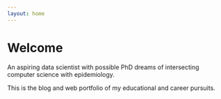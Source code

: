 ```yaml
---
layout: home
---
```

# Welcome

An aspiring data scientist with possible PhD dreams of intersecting computer science with epidemiology.

This is the blog and web portfolio of my educational and career pursuits.